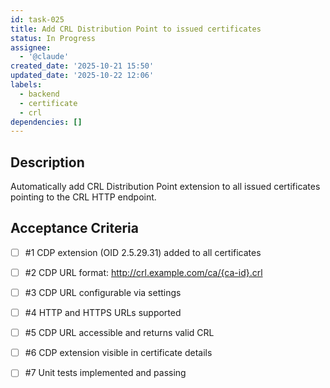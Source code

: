```yaml
---
id: task-025
title: Add CRL Distribution Point to issued certificates
status: In Progress
assignee:
  - '@claude'
created_date: '2025-10-21 15:50'
updated_date: '2025-10-22 12:06'
labels:
  - backend
  - certificate
  - crl
dependencies: []
---
```


## Description

<!-- SECTION:DESCRIPTION:BEGIN -->
Automatically add CRL Distribution Point extension to all issued certificates pointing to the CRL HTTP endpoint.
<!-- SECTION:DESCRIPTION:END -->

## Acceptance Criteria
<!-- AC:BEGIN -->
- [ ] #1 CDP extension (OID 2.5.29.31) added to all certificates
- [ ] #2 CDP URL format: http://crl.example.com/ca/{ca-id}.crl
- [ ] #3 CDP URL configurable via settings
- [ ] #4 HTTP and HTTPS URLs supported
- [ ] #5 CDP URL accessible and returns valid CRL
- [ ] #6 CDP extension visible in certificate details

- [ ] #7 Unit tests implemented and passing
<!-- AC:END -->
